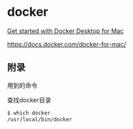 # docker

[Get started with Docker Desktop for Mac](https://docs.docker.com/docker-for-mac/)

https://docs.docker.com/docker-for-mac/



## 附录

用到的命令

查找docker目录

```bash
$ which docker
/usr/local/bin/docker
```